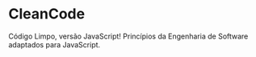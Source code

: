 # CleanCode
Código Limpo, versão JavaScript! Princípios da Engenharia de Software adaptados para JavaScript.
